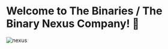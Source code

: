 # Welcome to The Binaries / The Binary Nexus Company! 🎉


![nexus](https://github.com/The-Binaries/.github/assets/115852972/6fb3a991-cd9f-4518-bd44-d28cdf5f7dca)
